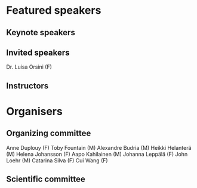 # Featured speakers

## Keynote speakers


## Invited speakers
Dr. Luisa Orsini (F)

## Instructors


# Organisers


## Organizing committee
Anne Duplouy (F)
Toby Fountain (M)
Alexandre Budria (M)
Heikki Helanterä (M)
Helena Johansson (F)
Aapo Kahilainen (M)
Johanna Leppälä (F)
John Loehr (M)
Catarina Silva (F)
Cui Wang (F)


## Scientific committee
